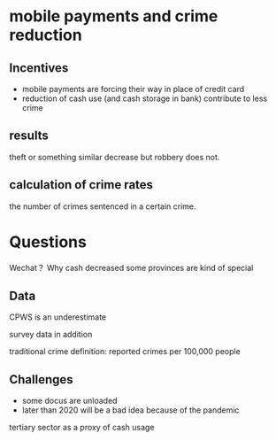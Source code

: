 # mobile payments and crime reduction
## Incentives
- mobile payments are forcing their way in place of credit card
- reduction of cash use (and cash storage in bank) contribute to less crime
  
## results
theft or something similar decrease but robbery does not.

## calculation of crime rates
the number of crimes sentenced in a certain crime.



# Questions
Wechat？
Why cash decreased
some provinces are kind of special



## Data

CPWS is an underestimate

survey data in addition

traditional crime definition: reported crimes per 100,000 people



## Challenges
- some docus are unloaded
- later than 2020 will be a bad idea because of the pandemic


tertiary sector as a proxy of cash usage
